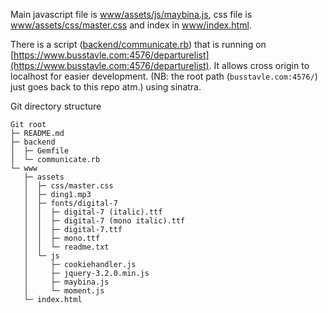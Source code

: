 Main javascript file is [www/assets/js/maybina.js](https://github.com/Strauman/busstavle.com/tree/master/www/assets/js/maybina.js), css file is [www/assets/css/master.css](https://github.com/Strauman/busstavle.com/tree/master/www/assets/css/master.css) and index in [www/index.html](https://github.com/Strauman/busstavle.com/tree/master/www/index.html).

There is a script ([backend/communicate.rb](https://github.com/Strauman/busstavle.com/tree/master/backend/communicate.rb)) that is running on [https://www.busstavle.com:4576/departurelist](https://www.busstavle.com:4576/departurelist). It allows cross origin to localhost for easier development. (NB: the root path (`busstavle.com:4576/`) just goes back to this repo atm.) using sinatra.

Git directory structure
```
Git root
├─ README.md
├─ backend
│  ├─ Gemfile
│  └─ communicate.rb
└─ www
   ├─ assets
   │  ├─ css/master.css
   │  ├─ ding1.mp3
   │  ├─ fonts/digital-7
   │  │  ├─ digital-7 (italic).ttf
   │  │  ├─ digital-7 (mono italic).ttf
   │  │  ├─ digital-7.ttf
   │  │  ├─ mono.ttf
   │  │  └─ readme.txt
   │  └─ js
   │     ├─ cookiehandler.js
   │     ├─ jquery-3.2.0.min.js
   │     ├─ maybina.js
   │     └─ moment.js
   └─ index.html
```

